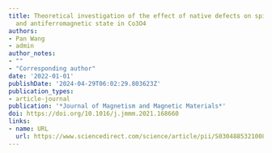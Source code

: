 ```yaml
---
title: Theoretical investigation of the effect of native defects on spin polarization
  and antiferromagnetic state in Co3O4
authors:
- Pan Wang
- admin
author_notes:
- ""
- "Corresponding author"
date: '2022-01-01'
publishDate: '2024-04-29T06:02:29.803623Z'
publication_types:
- article-journal
publication: '*Journal of Magnetism and Magnetic Materials*'
doi: https://doi.org/10.1016/j.jmmm.2021.168660
links:
- name: URL
  url: https://www.sciencedirect.com/science/article/pii/S0304885321008970
---
```

